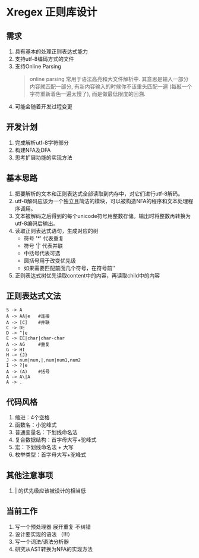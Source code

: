# Xregex 正则库设计

## 需求
1. 具有基本的处理正则表达式能力
2. 支持utf-8编码方式的文件
3. 支持Online Parsing
    > online parsing 常用于语法高亮和大文件解析中. 其意思是输入一部分内容就匹配一部分, 有新内容输入的时候你不该重头匹配一遍 (每敲一个字符重新着色一遍太慢了), 而是做最低限度的回溯. 
4. 可能会随着开发过程变更

## 开发计划
1. 完成解析utf-8字符部分
2. 构建NFA及DFA
3. 思考扩展功能的实现方法

## 基本思路
1. 把要解析的文本和正则表达式全部读取到内存中，对它们进行utf-8解码。  
2. utf-8解码应该为一个独立且简洁的模块，可以被构造NFA的程序和文本处理程序调用。  
3. 文本被解码之后得到的每个unicode符号用整数存储。输出时将整数再转换为utf-8编码后输出。
4. 读取正则表达式语句，生成对应的树  
    - 符号 '*' 代表重复
    - 符号 '|' 代表并联
    - 中括号代表可选
    - 圆括号用于改变优先级
    - 如果需要匹配前面几个符号，在符号前'\'
5. 正则表达式树优先读取content中的内容，再读取child中的内容

## 正则表达式文法

```
S -> A
A -> AA|e   #连接
A -> [C]    #并联
C -> DE
D -> ^|e
E -> EE|char|char-char
A -> AG     #重复
G -> HI
H -> {J}
J -> num|num,|,num|num1,num2
I -> ?|e
A -> (A)    #括号
A -> A\|A
A -> .

```

## 代码风格
1. 缩进：4个空格
2. 函数名：小驼峰式
3. 普通变量名：下划线命名法
4. 复合数据结构：首字母大写+驼峰式
5. 宏：下划线命名法 + 大写
6. 枚举类型：首字母大写+驼峰式
## 其他注意事项
1. | 的优先级应该被设计的相当低
## 当前工作
1. 写一个预处理器 展开重复 不纠错
2. 设计要实现的语法 （!!!）
3. 写一个词法/语法分析器
4. 研究从AST转换为NFA的实现方法